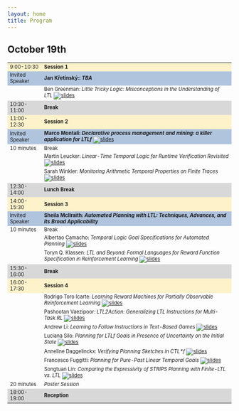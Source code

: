 ```yaml
---
layout: home
title: Program
---
```



<h2>October 19th</h2>

<table style="font-size:80%">
  <tbody>
    <tr style="background-color:#FEF2CB">
      <td>9:00-10:30   </td>
      <td><b>Session 1</b> </td>
    </tr>
    <tr style="background-color:#B0C4DE">
      <td>Invited Speaker</td>
      <td><b>Jan Křetínský:: <em>TBA</em></b> </td>
    </tr>
    <tr>
      <td></td>
      <td>Ben Greenman: <em>Little Tricky Logic: Misconceptions in the Understanding of LTL </em><a href="/assets/slides/Ben Greenman.pdf" target="_blank"><img class="paperlink" src="/assets/img/slide-img.png" title="slides"></a></td>
    </tr>
    <tr style="background-color:#D8D8D8">
      <td>10:30-11:00</td>
      <td><b>Break</b></td>
    </tr>
    <tr style="background-color:#FEF2CB">
      <td>11:00-12:30</td>
      <td><b>Session 2</b> </td>
    </tr>
    <tr style="background-color:#B0C4DE">
      <td>Invited Speaker</td>
      <td><b> Marco Montali: <em>Declarative process management and mining: a killer application for LTLf</em></b> <a href="/assets/slides/montalimarco.pdf" target="_blank"><img class="paperlink" src="/assets/img/slide-img.png" title="slides"></a></td>
    </tr>
    <tr>
      <td>10 minutes</td>
      <td>Break  </td>
    </tr>
    <tr>
      <td></td>
      <td>Martin Leucker: <em> Linear-Time Temporal Logic for Runtime Verification Revisited</em> <a href="/assets/slides/Martin Leucker.pdf" target="_blank"><img class="paperlink" src="/assets/img/slide-img.png" title="slides"></a></td>
    </tr>
    <tr>
      <td></td>
      <td>Sarah Winkler:<em> Monitoring Arithmetic Temporal Properties on Finite Traces </em> <a href="/assets/slides/Sarah Winkler.pdf" target="_blank"><img class="paperlink" src="/assets/img/slide-img.png" title="slides"></a></td>
    </tr>
    <tr style="background-color:#D8D8D8">
      <td>12:30-14:00</td>
      <td><b>Lunch Break</b></td>
    </tr>
    <tr style="background-color:#FEF2CB">
      <td>14:00-15:30</td>
      <td><b>Session 3</b> </td>
    </tr>
    <tr style="background-color:#B0C4DE">
      <td>Invited Speaker</td>
      <td><b> Sheila McIlraith: <em>Automated Planning with LTL: Techniques, Advances, and its Broad Applicability </em></b></td>
    </tr>
    <tr>
      <td>10 minutes</td>
      <td>Break  </td>
    </tr>
    <tr>
        <td></td>
        <td>Albertao Camacho: <em>Temporal Logic Goal Specifications for Automated Planning </em> <a href="/assets/slides/acamacho.pdf" target="_blank"><img class="paperlink" src="/assets/img/slide-img.png" title="slides"></a></td>
    </tr>
    <tr>
        <td></td>
        <td>Toryn Q. Klassen:  <em>LTL and Beyond: Formal Languages for Reward Function Specification in Reinforcement Learning </em> <a href="/assets/slides/Toryn_Klassen.pdf" target="_blank"><img class="paperlink" src="/assets/img/slide-img.png" title="slides"></a></td>
    </tr>
    <tr style="background-color:#D8D8D8">
        <td>15:30-16:00</td>
        <td><b>Break</b></td>
    </tr>
    <tr style="background-color:#FEF2CB">
        <td>16:00-17:30</td>
        <td><b>Session 4  </b></td>
    </tr>
    <tr>
        <td></td>
        <td>Rodrigo Toro Icarte: <em> Learning Reward Machines for Partially Observable Reinforcement Learning </em> <a href="/assets/slides/Rodrigo%20Toro%20Icarte.pdf" target="_blank"><img class="paperlink" src="/assets/img/slide-img.png" title="slides"></a></td>
    </tr>
    <tr>
        <td></td>
        <td>Pashootan Vaezipoor:<em> LTL2Action: Generalizing LTL Instructions for Multi-Task RL</em> <a href="/assets/slides/Pashootan%20Vaezipoor.pdf" target="_blank"><img class="paperlink" src="/assets/img/slide-img.png" title="slides"></a></td>
    </tr>
    <tr>
        <td></td>
        <td>Andrew Li: <em> Learning to Follow Instructions in Text-Based Games </em> <a href="/assets/slides/andrewli.pdf" target="_blank"><img class="paperlink" src="/assets/img/slide-img.png" title="slides"></a></td>
    </tr>
    <tr>
        <td></td>
        <td>Luciana Silo:<em> Planning for LTLf Goals in Presence of Uncertainty on the Initial State </em> <a href="/assets/slides/silo.pdf" target="_blank"><img class="paperlink" src="/assets/img/slide-img.png" title="slides"></a></td>
    </tr>
    <tr>
        <td></td>
        <td>Anneline Daggelinckx: <em> Verifying Planning Sketches in CTL*f</em> <a href="/assets/slides/Daggelinckx.pdf" target="_blank"><img class="paperlink" src="/assets/img/slide-img.png" title="slides"></a></td>
    </tr>
    <tr>
        <td></td>
        <td>Francesco Fuggitti: <em>  Planning for Pure-Past Linear Temporal Goals </em> <a href="/assets/slides/fuggitti.pdf" target="_blank"><img class="paperlink" src="/assets/img/slide-img.png" title="slides"></a></td>
    </tr>
    <tr>
        <td></td>
        <td>Songtuan Lin: <em> Comparing the Expressivity of STRIPS Planning with Finite-LTL vs. LTL</em> <a href="/assets/slides/SongtuanLin.pdf" target="_blank"><img class="paperlink" src="/assets/img/slide-img.png" title="slides"></a></td>
    </tr>
    <tr>
        <td>20 minutes</td>
        <td> <em> Poster Session </em></td>
    </tr>
    <tr style="background-color:#D8D8D8">
        <td>18:00-19:00</td>
        <td><b>Reception</b></td>
    </tr>
  </tbody>
</table>


      

      

    

